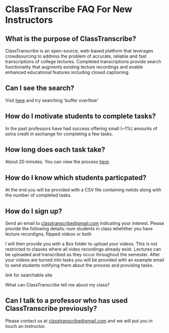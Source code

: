 # ClassTranscribe FAQ For New Instructors 

## What is the purpose of ClassTranscribe?
  ClassTranscribe is an open-source, web-based platform that leverages crowdsourcing to address the problem of accurate, reliable and fast transcriptions of college lectures. Completed transcriptions provide search functionality that augments existing lecture recordings and enable enhanced educational features including closed captioning.

## Can I see the search?
  Visit [here](http://classtranscribe.com/cs241) and try searching 'buffer overflow'

## How do I motivate students to complete tasks?
  In the past professors have had success offering small (~1%) amounts of extra credit in exchange for completing a few tasks.

## How long does each task take?
  About 20 minutes. You can view the process [here](https://github.com/cs-education/classTranscribe/blob/master/tutorial.md).

## How do I know which students particpated?
  At the end you will be provided with a CSV file containing netids along with the number of completed tasks.

## How do I sign up?
  Send an email to classtranscribe@gmail.com indicating your interest. Please provide the following details:
    num students in class
    whehther you have lecture recordigns, flipped videos or both

  I will then provide you with a Box folder to upload your videos. This is not restricted to classes where all video recordings already exist. Lectures can be uploaded and transcribed as they occur throughout the semester.
  After your videos are turned into tasks you will be provided with an example email to send students notifying them about the process and providing tasks.

link for searchable site

What can ClassTranscribe tell me about my class?

## Can I talk to a professor who has used ClassTranscribe previously?
  Please contact us at classtranscribe@gmail.com and we will put you in touch an instructor.
